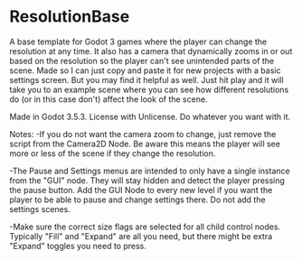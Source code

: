# ResolutionBase
A base template for Godot 3 games where the player can change the resolution at any time. It also has a camera that dynamically zooms in or out based on the resolution so the player can't see unintended parts of the scene.
Made so I can just copy and paste it for new projects with a basic settings screen. But you may find it helpful as well. Just hit play and it will take you to an example scene where you can see how different resolutions do (or in this case don't) affect the look of the scene.

Made in Godot 3.5.3.
License with Unlicense. Do whatever you want with it.

Notes:
-If you do not want the camera zoom to change, just remove the script from the Camera2D Node. Be aware this means the player will see more or less of the scene if they change the resolution.


-The Pause and Settings menus are intended to only have a single instance from the "GUI" node. They will stay hidden and detect the player pressing the pause button. Add the GUI Node to every new level if you want the player to be able to pause and change settings there. Do not add the settings scenes.

-Make sure the correct size flags are selected for all child control nodes. Typically "Fill" and "Expand" are all you need, but there might be extra "Expand" toggles you need to press.
